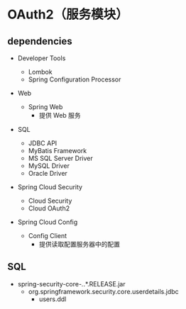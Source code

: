 # OAuth2（服务模块）

## dependencies
- Developer Tools
  - Lombok
  - Spring Configuration Processor

- Web
  - Spring Web
    - 提供 Web 服务

- SQL
  - JDBC API
  - MyBatis Framework
  - MS SQL Server Driver
  - MySQL Driver
  - Oracle Driver

- Spring Cloud Security
    - Cloud Security
    - Cloud OAuth2

- Spring Cloud Config
    - Config Client
        - 提供读取配置服务器中的配置

## SQL
- spring-security-core-*.*.*.RELEASE.jar
  - org.springframework.security.core.userdetails.jdbc
    - users.ddl
